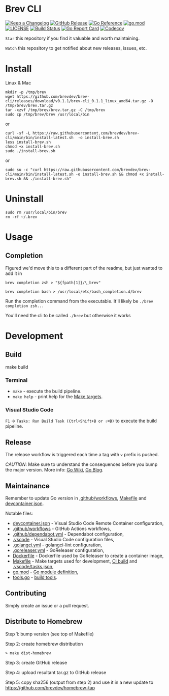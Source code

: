 # Brev CLI

[![Keep a Changelog](https://img.shields.io/badge/changelog-Keep%20a%20Changelog-%23E05735)](CHANGELOG.md)
[![GitHub Release](https://img.shields.io/github/v/release/brevdev/brev-cli)](https://github.com/brevdev/brev-cli/releases)
[![Go Reference](https://pkg.go.dev/badge/github.com/brevdev/brev-cli.svg)](https://pkg.go.dev/github.com/brevdev/brev-cli)
[![go.mod](https://img.shields.io/github/go-mod/go-version/brevdev/brev-cli)](go.mod)
[![LICENSE](https://img.shields.io/github/license/brevdev/brev-cli)](LICENSE)
[![Build Status](https://img.shields.io/github/workflow/status/brevdev/brev-cli/build)](https://github.com/brevdev/brev-cli/actions?query=workflow%3Abuild+branch%3Amain)
[![Go Report Card](https://goreportcard.com/badge/github.com/brevdev/brev-cli)](https://goreportcard.com/report/github.com/brevdev/brev-cli)
[![Codecov](https://codecov.io/gh/brevdev/brev-cli/branch/main/graph/badge.svg)](https://codecov.io/gh/brevdev/brev-cli)

`Star` this repository if you find it valuable and worth maintaining.

`Watch` this repository to get notified about new releases, issues, etc.

# Install

Linux & Mac

```
mkdir -p /tmp/brev
wget https://github.com/brevdev/brev-cli/releases/download/v0.1.1/brev-cli_0.1.1_linux_amd64.tar.gz -O /tmp/brev/brev.tar.gz
tar -xzvf /tmp/brev/brev.tar.gz -C /tmp/brev
sudo cp /tmp/brev/brev /usr/local/bin
```

or 

```
curl -sf -L https://raw.githubusercontent.com/brevdev/brev-cli/main/bin/install-latest.sh  -o install-brev.sh
less install-brev.sh
chmod +x install-brev.sh
sudo ./install-brev.sh
```
or

```
sudo su -c "curl https://raw.githubusercontent.com/brevdev/brev-cli/main/bin/install-latest.sh -o install-brev.sh && chmod +x install-brev.sh && ./install-brev.sh"

```

# Uninstall 

```
sudo rm /usr/local/bin/brev
rm -rf ~/.brev
```

# Usage

## Completion
Figured we'd move this to a different part of the readme, but just wanted to add it in 

```
brev completion zsh > "${fpath[1]}/\_brev"

brev completion bash > /usr/local/etc/bash_completion.d/brev
```
Run the completion command from the executable. It'll likely be `./brev completion zsh...`

You'll need the cli to be called `./brev` but otherwise it works

# Development

## Build

make build

### Terminal

- `make` - execute the build pipeline.
- `make help` - print help for the [Make targets](Makefile).

### Visual Studio Code

`F1` → `Tasks: Run Build Task (Ctrl+Shift+B or ⇧⌘B)` to execute the build pipeline.

## Release

The release workflow is triggered each time a tag with `v` prefix is pushed.

_CAUTION_: Make sure to understand the consequences before you bump the major version. More info: [Go Wiki](https://github.com/golang/go/wiki/Modules#releasing-modules-v2-or-higher), [Go Blog](https://blog.golang.org/v2-go-modules).

## Maintainance

Remember to update Go version in [.github/workflows](.github/workflows), [Makefile](Makefile) and [devcontainer.json](.devcontainer/devcontainer.json).

Notable files:

- [devcontainer.json](.devcontainer/devcontainer.json) - Visual Studio Code Remote Container configuration,
- [.github/workflows](.github/workflows) - GitHub Actions workflows,
- [.github/dependabot.yml](.github/dependabot.yml) - Dependabot configuration,
- [.vscode](.vscode) - Visual Studio Code configuration files,
- [.golangci.yml](.golangci.yml) - golangci-lint configuration,
- [.goreleaser.yml](.goreleaser.yml) - GoReleaser configuration,
- [Dockerfile](Dockerfile) - Dockerfile used by GoReleaser to create a container image,
- [Makefile](Makefile) - Make targets used for development, [CI build](.github/workflows) and [.vscode/tasks.json](.vscode/tasks.json),
- [go.mod](go.mod) - [Go module definition](https://github.com/golang/go/wiki/Modules#gomod),
- [tools.go](tools.go) - [build tools](https://github.com/golang/go/wiki/Modules#how-can-i-track-tool-dependencies-for-a-module).

## Contributing

Simply create an issue or a pull request.

## Distribute to Homebrew

Step 1: bump version (see top of Makefile)

Step 2: create homebrew distribution
```
> make dist-homebrew
```

Step 3: create GitHub release

Step 4: upload resultant tar.gz to GitHub release

Step 5: copy sha256 (output from step 2) and use it in a new update to https://github.com/brevdev/homebrew-tap
